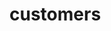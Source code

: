 # customers

<include from="Snippets-PortalAPI.md" element-id="snippet-header" />

<api-doc openapi-path="../../api.yaml" tag="customers"></api-doc>